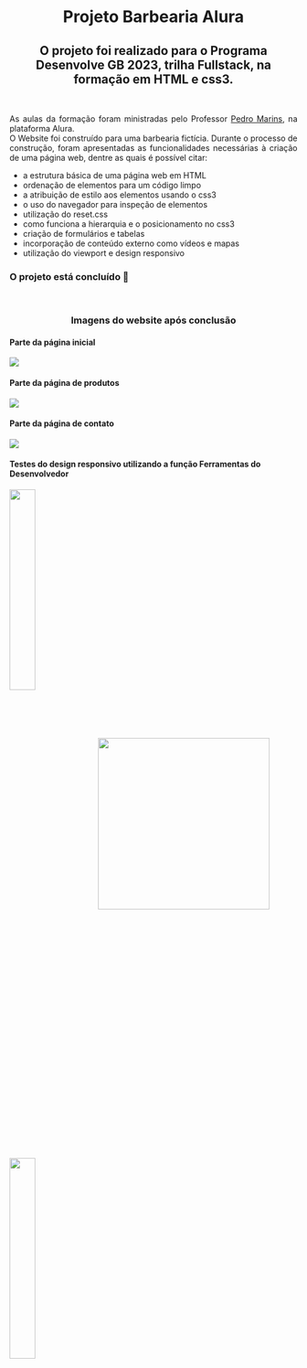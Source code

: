 <h1 align="center"> Projeto Barbearia Alura</h1>
<h2 align="center">O projeto foi realizado para o Programa Desenvolve GB 2023, trilha Fullstack, na formação em HTML e css3.</h2><br>
<p align="justify">As aulas da formação foram ministradas pelo Professor <a href="https://github.com/pedromarins">Pedro Marins</a>, na plataforma Alura.<br>
O Website foi construído para uma barbearia fictícia. Durante o processo de construção, foram apresentadas as funcionalidades necessárias à criação de uma página web, dentre as quais é possível citar:</p>
<ul>
<li>a estrutura básica de uma página web em HTML</li>
<li>ordenação de elementos para um código limpo</li>
<li>a atribuição de estilo aos elementos usando o css3</li>
<li>o uso do navegador para inspeção de elementos</li>
<li>utilização do reset.css</li>
<li>como funciona a hierarquia e o posicionamento no css3</li>
<li>criação de formulários e tabelas</li>
<li>incorporação de conteúdo externo como vídeos e mapas</li>
<li>utilização do viewport e design responsivo</li>
</ul>
</p>
<h3>O projeto está concluído 🚀</h3><br>
<h3 align="center">Imagens do website após conclusão</h3>
<h4>Parte da página inicial</h4>
<img src="https://user-images.githubusercontent.com/102628110/215993071-fc4ed1ee-3fc2-44a1-99f9-ed79ec8799f8.jpg">
<br>
<h4>Parte da página de produtos</h4>
<img src="https://user-images.githubusercontent.com/102628110/215993697-ca5cac90-d4b5-44f0-a411-cbe2a4873320.jpg">
<h4>Parte da página de contato</h4>
<img src="https://user-images.githubusercontent.com/102628110/215999196-5efe106a-c495-4f32-9b29-ce7222801319.jpg">
<h4>Testes do design responsivo utilizando a função Ferramentas do Desenvolvedor</h4>
<p><img src="https://user-images.githubusercontent.com/102628110/215996152-0a6fce78-3a70-4a91-8f61-6432c6c3aa82.jpg" width="30%" align="center"> <img src="https://user-images.githubusercontent.com/102628110/215997142-489f9244-d207-413f-abfa-54d1baea3ff5.jpg" width="300" align="center"> <img src="https://user-images.githubusercontent.com/102628110/215998442-d0d85d22-f15a-4015-b9b4-479d91238d4d.jpg" width="30%" align="center">
</p>
